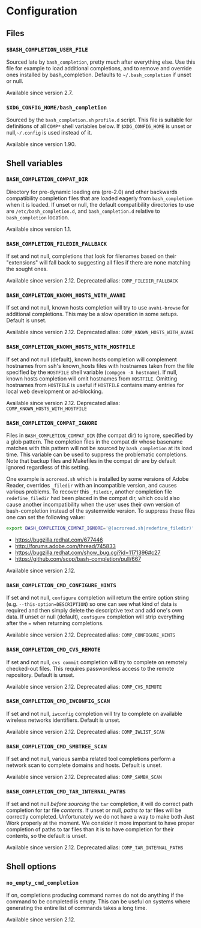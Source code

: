 # Configuration

## Files

### `$BASH_COMPLETION_USER_FILE`

Sourced late by `bash_completion`, pretty much after everything else. Use this
file for example to load additional completions, and to remove and override ones
installed by bash_completion. Defaults to `~/.bash_completion` if unset or null.

Available since version 2.7.

### `$XDG_CONFIG_HOME/bash_completion`

Sourced by the `bash_completion.sh` `profile.d` script. This file is suitable
for definitions of all `COMP*` shell variables below. If `$XDG_CONFIG_HOME` is
unset or null,`~/.config` is used instead of it.

Available since version 1.90.

## Shell variables

### `BASH_COMPLETION_COMPAT_DIR`

Directory for pre-dynamic loading era (pre-2.0) and other backwards
compatibility completion files that are loaded eagerly from `bash_completion`
when it is loaded. If unset or null, the default compatibility directories to
use are `/etc/bash_completion.d`, and `bash_completion.d` relative to
`bash_completion` location.

Available since version 1.1.

### `BASH_COMPLETION_FILEDIR_FALLBACK`

If set and not null, completions that look for filenames based on their
"extensions" will fall back to suggesting all files if there are none matching
the sought ones.

Available since version 2.12. Deprecated alias: `COMP_FILEDIR_FALLBACK`

### `BASH_COMPLETION_KNOWN_HOSTS_WITH_AVAHI`

If set and not null, known hosts completion will try to use `avahi-browse` for
additional completions. This may be a slow operation in some setups. Default is
unset.

Available since version 2.12. Deprecated alias: `COMP_KNOWN_HOSTS_WITH_AVAHI`

### `BASH_COMPLETION_KNOWN_HOSTS_WITH_HOSTFILE`

If set and not null (default), known hosts completion will complement hostnames
from ssh's known_hosts files with hostnames taken from the file specified by the
`HOSTFILE` shell variable (`compgen -A hostname`). If null, known hosts
completion will omit hostnames from `HOSTFILE`. Omitting hostnames from
`HOSTFILE` is useful if `HOSTFILE` contains many entries for local web
development or ad-blocking.

Available since version 2.12. Deprecated alias: `COMP_KNOWN_HOSTS_WITH_HOSTFILE`

### `BASH_COMPLETION_COMPAT_IGNORE`

Files in `BASH_COMPLETION_COMPAT_DIR` (the compat dir) to ignore, specified by a
glob pattern. The completion files in the compat dir whose basename matches with
this pattern will not be sourced by `bash_completion` at its load time. This
variable can be used to suppress the problematic completions. Note that backup
files and Makefiles in the compat dir are by default ignored regardless of this
setting.

One example is `acroread.sh` which is installed by some versions of Adobe
Reader, overrides `_filedir` with an incompatible version, and causes various
problems. To recover this `_filedir`, another completion file `redefine_filedir`
had been placed in the compat dir, which could also cause another
incompatibility when the user uses their own version of bash-completion instead
of the systemwide version. To suppress these files one can set the following
value:

```bash
export BASH_COMPLETION_COMPAT_IGNORE='@(acroread.sh|redefine_filedir)'
```

-   <https://bugzilla.redhat.com/677446>
-   <http://forums.adobe.com/thread/745833>
-   <https://bugzilla.redhat.com/show_bug.cgi?id=1171396#c27>
-   <https://github.com/scop/bash-completion/pull/667>

Available since version 2.12.

### `BASH_COMPLETION_CMD_CONFIGURE_HINTS`

If set and not null, `configure` completion will return the entire option string
(e.g. `--this-option=DESCRIPTION`) so one can see what kind of data is required
and then simply delete the descriptive text and add one's own data. If unset or
null (default), `configure` completion will strip everything after the `=` when
returning completions.

Available since version 2.12. Deprecated alias: `COMP_CONFIGURE_HINTS`

### `BASH_COMPLETION_CMD_CVS_REMOTE`

If set and not null, `cvs commit` completion will try to complete on remotely
checked-out files. This requires passwordless access to the remote repository.
Default is unset.

Available since version 2.12. Deprecated alias: `COMP_CVS_REMOTE`

### `BASH_COMPLETION_CMD_IWCONFIG_SCAN`

If set and not null, `iwconfig` completion will try to complete on available
wireless networks identifiers. Default is unset.

Available since version 2.12. Deprecated alias: `COMP_IWLIST_SCAN`

### `BASH_COMPLETION_CMD_SMBTREE_SCAN`

If set and not null, various samba related tool completions perform a network
scan to complete domains and hosts. Default is unset.

Available since version 2.12. Deprecated alias: `COMP_SAMBA_SCAN`

### `BASH_COMPLETION_CMD_TAR_INTERNAL_PATHS`

If set and not null _before sourcing_ the `tar` completion, it will do correct
path completion for tar file _contents_. If unset or null, _paths to_ tar files
will be correctly completed. Unfortunately we do not have a way to make both
Just Work properly at the moment. We consider it more important to have proper
completion of paths to tar files than it is to have completion for their
contents, so the default is unset.

Available since version 2.12. Deprecated alias: `COMP_TAR_INTERNAL_PATHS`

## Shell options

### `no_empty_cmd_completion`

If on, completions producing command names do not do anything if the command to
be completed is empty. This can be useful on systems where generating the entire
list of commands takes a long time.

Available since version 2.12.
